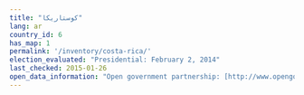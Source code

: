 ```yaml
---
title: "كوستاريكا"
lang: ar
country_id: 6
has_map: 1
permalink: '/inventory/costa-rica/'
election_evaluated: "Presidential: February 2, 2014"
last_checked: 2015-01-26
open_data_information: "Open government partnership: [http://www.opengovpartnership.org/country/costa-rica](http://www.opengovpartnership.org/country/costa-rica)"
---
```

